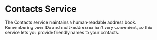 # Contacts Service

The Contacts service maintains a human-readable address book.
Remembering peer IDs and multi-addresses isn't very convenient, so this service
lets you provide friendly names to your contacts.
